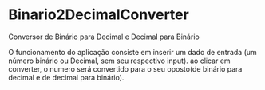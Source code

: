 # Binario2DecimalConverter
Conversor de Binário para Decimal e Decimal para Binário

O funcionamento do aplicação consiste em inserir um dado de entrada (um número binário ou Decimal, sem seu respectivo input). ao clicar em converter, o numero será convertido para o seu oposto(de binário para decimal e de decimal para binário). 
